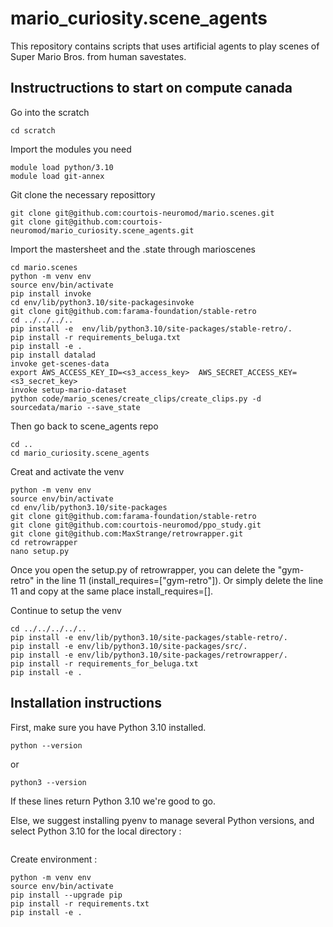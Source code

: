 # mario_curiosity.scene_agents
This repository contains scripts that uses artificial agents to play scenes of Super Mario Bros. from human savestates.

## Instructructions to start on compute canada

Go into the scratch
```
cd scratch
```

Import the modules you need
```
module load python/3.10
module load git-annex
```

Git clone the necessary reposittory
```
git clone git@github.com:courtois-neuromod/mario.scenes.git
git clone git@github.com:courtois-neuromod/mario_curiosity.scene_agents.git
```

Import the mastersheet and the .state through marioscenes
```
cd mario.scenes
python -m venv env
source env/bin/activate
pip install invoke
cd env/lib/python3.10/site-packagesinvoke 
git clone git@github.com:farama-foundation/stable-retro
cd ../../../..
pip install -e  env/lib/python3.10/site-packages/stable-retro/.
pip install -r requirements_beluga.txt
pip install -e .
pip install datalad
invoke get-scenes-data
export AWS_ACCESS_KEY_ID=<s3_access_key>  AWS_SECRET_ACCESS_KEY=<s3_secret_key>
invoke setup-mario-dataset
python code/mario_scenes/create_clips/create_clips.py -d sourcedata/mario --save_state
```

Then go back to scene_agents repo
```
cd ..
cd mario_curiosity.scene_agents
```

Creat and activate the venv
```
python -m venv env
source env/bin/activate
cd env/lib/python3.10/site-packages
git clone git@github.com:farama-foundation/stable-retro
git clone git@github.com:courtois-neuromod/ppo_study.git
git clone git@github.com:MaxStrange/retrowrapper.git
cd retrowrapper
nano setup.py
```

Once you open the setup.py of retrowrapper, you can delete the "gym-retro" in the line 11 (install_requires=["gym-retro"]). Or simply delete the line 11 and copy at the same place install_requires=[].

Continue to setup the venv
```
cd ../../../../..
pip install -e env/lib/python3.10/site-packages/stable-retro/.
pip install -e env/lib/python3.10/site-packages/src/.
pip install -e env/lib/python3.10/site-packages/retrowrapper/.
pip install -r requirements_for_beluga.txt
pip install -e .
```








## Installation instructions

First, make sure you have Python 3.10 installed.
```
python --version
```
or 
```
python3 --version
```
If these lines return Python 3.10 we're good to go.

Else, we suggest installing pyenv to manage several Python versions, and select Python 3.10 for the local directory : 
```

```

Create environment :
```
python -m venv env
source env/bin/activate
pip install --upgrade pip
pip install -r requirements.txt
pip install -e .
```



